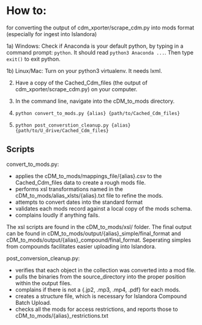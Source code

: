 # How to:

for converting the output of cdm_xporter/scrape_cdm.py into mods format (especially for ingest into Islandora)
  
  1a) Windows:  Check if Anaconda is your default python, by typing in a command prompt: `python`.  It should read `python3 Anaconda ...`.  Then type `exit()` to exit python.
        
  1b) Linux/Mac:  Turn on your python3 virtualenv.  It needs lxml.
 
  2) Have a copy of the Cached_Cdm_files (the output of cdm_xporter/scrape_cdm.py) on your computer.
  
  3) In the command line, navigate into the cDM_to_mods directory.
  
  4) `python convert_to_mods.py {alias} {path/to/Cached_Cdm_files}`
  
  5) `python post_converstion_cleanup.py {alias} {path/to/U_drive/Cached_Cdm_files}`


## Scripts

convert_to_mods.py:
  - applies the cDM_to_mods/mappings_file/{alias}.csv to the Cached_Cdm_files data to create a rough mods file.
  - performs xsl transformations named in the cDM_to_mods/alias_xlsts/{alias}.txt file to refine the mods.
  - attempts to convert dates into the standard format
  - validates each mods record against a local copy of the mods schema.
  - complains loudly if anything fails.

The xsl scripts are found in the cDM_to_mods/xsl/ folder.
The final output can be found in cDM_to_mods/output/{alias}_simple/final_format and cDM_to_mods/output/{alias}_compound/final_format.  Seperating simples from compounds facilitates easier uploading into Islandora.  

post_conversion_cleanup.py:
  - verifies that each object in the collection was converted into a mod file.  
  - pulls the binaries from the source_directory into the proper position within the output files.
  - complains if there is not a {.jp2, .mp3, .mp4, .pdf} for each mods.
  - creates a structure file, which is necessary for Islandora Compound Batch Upload.  
  - checks all the mods for access restrictions, and reports those to cDM_to_mods/{alias}_restrictions.txt  
